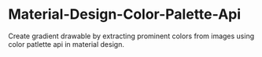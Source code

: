# Material-Design-Color-Palette-Api
Create gradient drawable by extracting prominent colors from images using color patlette api in material design.

